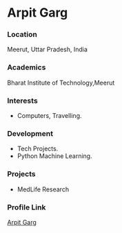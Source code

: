 # Arpit Garg

### Location

Meerut, Uttar Pradesh, India

### Academics

Bharat Institute of Technology,Meerut 

### Interests

- Computers, Travelling.

### Development

- Tech Projects.
- Python Machine Learning.

### Projects

- MedLife Research

### Profile Link

[Arpit Garg](https://github.com/arpitgarg12)